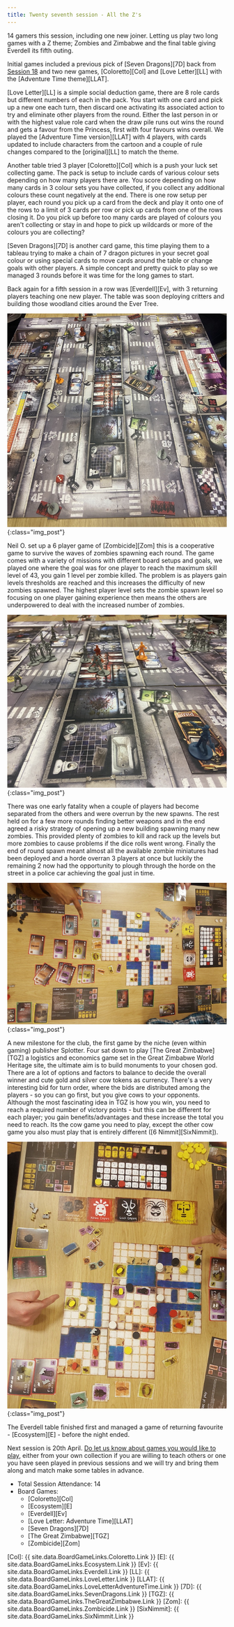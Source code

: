 ```yaml
---
title: Twenty seventh session - All the Z's
---
```


14 gamers this session, including one new joiner. Letting us play two long games with a Z theme; Zombies and Zimbabwe and the final table giving Everdell its fifth outing. 

Initial games included a previous pick of [Seven Dragons][7D] back from [Session 18][18] and two new games, [Coloretto][Col] and [Love Letter][LL] with the [Adventure Time theme][LLAT]. 

[Love Letter][LL] is a simple social deduction game, there are 8 role cards but different numbers of each in the pack. You start with one card and pick up a new one each turn, then discard one activating its associated action to try and eliminate other players from the round. Either the last person in or with the highest value role card when the draw pile runs out wins the round and gets a favour from the Princess, first with four favours wins overall. We played the [Adventure Time version][LLAT] with 4 players, with cards updated to include characters from the cartoon and a couple of rule changes compared to the [original][LL] to match the theme.

Another table tried 3 player [Coloretto][Col] which is a push your luck set collecting game. The pack is setup to include cards of various colour sets depending on how many players there are. You score depending on how many cards in 3 colour sets you have collected, if you collect any additional colours these count negatively at the end. There is one row setup per player, each round you pick up a card from the deck and play it onto one of the rows to a limit of 3 cards per row or pick up cards from one of the rows closing it. Do you pick up before too many cards are played of colours you aren't collecting or stay in and hope to pick up wildcards or more of the colours you are collecting?

[Seven Dragons][7D] is another card game, this time playing them to a tableau trying to make a chain of 7 dragon pictures in your secret goal colour or using special cards to move cards around the table or change goals with other players. A simple concept and pretty quick to play so we managed 3 rounds before it was time for the long games to start.

Back again for a fifth session in a row was [Everdell][Ev], with 3 returning players teaching one new player. The table was soon deploying critters and building those woodland cities around the Ever Tree. 

![Zombicide](/images/posts/2022_04_06/Zombicide01.jpg "Zombicide"){:class="img_post"}

Neil O. set up a 6 player game of [Zombicide][Zom] this is a cooperative game to survive the waves of zombies spawning each round. The game comes with a variety of missions with different board setups and goals, we played one where the goal was for one player to reach the maximum skill level of 43, you gain 1 level per zombie killed. The problem is as players gain levels thresholds are reached and this increases the difficulty of new zombies spawned. The highest player level sets the zombie spawn level so focusing on one player gaining experience then means the others are underpowered to deal with the increased number of zombies.

![Zombicide](/images/posts/2022_04_06/Zombicide02.jpg "Zombicide"){:class="img_post"}

There was one early fatality when a couple of players had become separated from the others and were overrun by the new spawns. The rest held on for a few more rounds finding better weapons and in the end agreed a risky strategy of opening up a new building spawning many new zombies. This provided plenty of zombies to kill and rack up the levels but more zombies to cause problems if the dice rolls went wrong. Finally the end of round spawn meant almost all the available zombie miniatures had been deployed and a horde overran 3 players at once but luckily the remaining 2 now had the opportunity to plough through the horde on the street in a police car achieving the goal just in time. 

![GreatZimbabwe](/images/posts/2022_04_06/GreatZimbabwe01.jpg "GreatZimbabwe"){:class="img_post"}

A new milestone for the club, the first game by the niche (even within gaming) publisher Splotter. Four sat down to play [The Great Zimbabwe][TGZ] a logistics and economics game set in the Great Zimbabwe World Heritage site, the ultimate aim is to build monuments to your chosen god. There are a lot of options and factors to balance to decide the overall winner and cute gold and silver cow tokens as currency. There's a very interesting bid for turn order, where the bids are distributed among the players - so you can go first, but you give cows to your opponents. Although the most fascinating idea in TGZ is how you win, you need to reach a required number of victory points - but this can be different for each player; you gain benefits/advantages and these increase the total you need to reach. Its the cow game you need to play, except the other cow game you also must play that is entirely different ([6 Nimmit][SixNimmit]).

![GreatZimbabwe](/images/posts/2022_04_06/GreatZimbabwe02.jpg "GreatZimbabwe"){:class="img_post"}

The Everdell table finished first and managed a game of returning favourite - [Ecosystem][E] - before the night ended. 

Next session is 20th April. [Do let us know about games you would like to play][Contact], either from your own collection if you are willing to teach others or one you have seen played in previous sessions and we will try and bring them along and match make some tables in advance.

* Total Session Attendance: 14
* Board Games:
	* [Coloretto][Col]
	* [Ecosystem][E]
	* [Everdell][Ev]
	* [Love Letter: Adventure Time][LLAT]
	* [Seven Dragons][7D]
	* [The Great Zimbabwe][TGZ]
	* [Zombicide][Zom]

[18]: /2021/11/03/eighteenth-session.html


[Col]: {{ site.data.BoardGameLinks.Coloretto.Link }}
[E]: {{ site.data.BoardGameLinks.Ecosystem.Link }}
[Ev]: {{ site.data.BoardGameLinks.Everdell.Link }}
[LL]: {{ site.data.BoardGameLinks.LoveLetter.Link }}
[LLAT]: {{ site.data.BoardGameLinks.LoveLetterAdventureTime.Link }}
[7D]: {{ site.data.BoardGameLinks.SevenDragons.Link }}
[TGZ]: {{ site.data.BoardGameLinks.TheGreatZimbabwe.Link }}
[Zom]: {{ site.data.BoardGameLinks.Zombicide.Link }}
[SixNimmit]: {{ site.data.BoardGameLinks.SixNimmit.Link }}


[Contact]: /Contact.html
